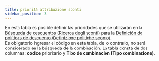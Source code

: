 ```yaml
---
title: priorità attribuzione sconti
sidebar_position: 3
---
```


En esta tabla es posible definir las prioridades que se utilizarán en la [Búsqueda de descuentos (Ricerca degli sconti)](/docs/sales/price-control/combination) para la [Definición de políticas de descuento (Definizione politiche sconto)](/docs/sales/price-control/definition).  
Es obligatorio ingresar el código en esta tabla, de lo contrario, no será considerado en la búsqueda de la combinación. La tabla consta de dos columnas: **codice** prioritario y **Tipo de combinación (Tipo combinazione)**.